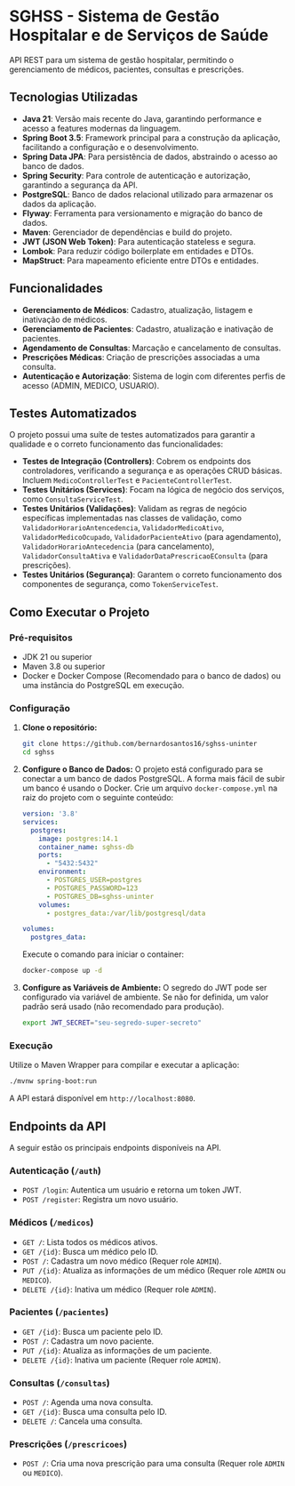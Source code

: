 # SGHSS - Sistema de Gestão Hospitalar e de Serviços de Saúde

API REST para um sistema de gestão hospitalar, permitindo o gerenciamento de médicos, pacientes, consultas e prescrições.

## Tecnologias Utilizadas

- **Java 21**: Versão mais recente do Java, garantindo performance e acesso a features modernas da linguagem.
- **Spring Boot 3.5**: Framework principal para a construção da aplicação, facilitando a configuração e o desenvolvimento.
- **Spring Data JPA**: Para persistência de dados, abstraindo o acesso ao banco de dados.
- **Spring Security**: Para controle de autenticação e autorização, garantindo a segurança da API.
- **PostgreSQL**: Banco de dados relacional utilizado para armazenar os dados da aplicação.
- **Flyway**: Ferramenta para versionamento e migração do banco de dados.
- **Maven**: Gerenciador de dependências e build do projeto.
- **JWT (JSON Web Token)**: Para autenticação stateless e segura.
- **Lombok**: Para reduzir código boilerplate em entidades e DTOs.
- **MapStruct**: Para mapeamento eficiente entre DTOs e entidades.

## Funcionalidades

- **Gerenciamento de Médicos**: Cadastro, atualização, listagem e inativação de médicos.
- **Gerenciamento de Pacientes**: Cadastro, atualização e inativação de pacientes.
- **Agendamento de Consultas**: Marcação e cancelamento de consultas.
- **Prescrições Médicas**: Criação de prescrições associadas a uma consulta.
- **Autenticação e Autorização**: Sistema de login com diferentes perfis de acesso (ADMIN, MEDICO, USUARIO).

## Testes Automatizados

O projeto possui uma suíte de testes automatizados para garantir a qualidade e o correto funcionamento das funcionalidades:

- **Testes de Integração (Controllers)**: Cobrem os endpoints dos controladores, verificando a segurança e as operações CRUD básicas. Incluem `MedicoControllerTest` e `PacienteControllerTest`.
- **Testes Unitários (Services)**: Focam na lógica de negócio dos serviços, como `ConsultaServiceTest`.
- **Testes Unitários (Validações)**: Validam as regras de negócio específicas implementadas nas classes de validação, como `ValidadorHorarioAntencedencia`, `ValidadorMedicoAtivo`, `ValidadorMedicoOcupado`, `ValidadorPacienteAtivo` (para agendamento), `ValidadorHorarioAntecedencia` (para cancelamento), `ValidadorConsultaAtiva` e `ValidadorDataPrescricaoEConsulta` (para prescrições).
- **Testes Unitários (Segurança)**: Garantem o correto funcionamento dos componentes de segurança, como `TokenServiceTest`.

## Como Executar o Projeto

### Pré-requisitos

- JDK 21 ou superior
- Maven 3.8 ou superior
- Docker e Docker Compose (Recomendado para o banco de dados) ou uma instância do PostgreSQL em execução.

### Configuração

1.  **Clone o repositório:**
    ```bash
    git clone https://github.com/bernardosantos16/sghss-uninter
    cd sghss
    ```

2.  **Configure o Banco de Dados:**
    O projeto está configurado para se conectar a um banco de dados PostgreSQL. A forma mais fácil de subir um banco é usando o Docker.
    Crie um arquivo `docker-compose.yml` na raiz do projeto com o seguinte conteúdo:
    ```yaml
    version: '3.8'
    services:
      postgres:
        image: postgres:14.1
        container_name: sghss-db
        ports:
          - "5432:5432"
        environment:
          - POSTGRES_USER=postgres
          - POSTGRES_PASSWORD=123
          - POSTGRES_DB=sghss-uninter
        volumes:
          - postgres_data:/var/lib/postgresql/data

    volumes:
      postgres_data:
    ```
    Execute o comando para iniciar o container:
    ```bash
    docker-compose up -d
    ```

3.  **Configure as Variáveis de Ambiente:**
    O segredo do JWT pode ser configurado via variável de ambiente. Se não for definida, um valor padrão será usado (não recomendado para produção).
    ```bash
    export JWT_SECRET="seu-segredo-super-secreto"
    ```

### Execução

Utilize o Maven Wrapper para compilar e executar a aplicação:

```bash
./mvnw spring-boot:run
```

A API estará disponível em `http://localhost:8080`.

## Endpoints da API

A seguir estão os principais endpoints disponíveis na API.

### Autenticação (`/auth`)

-   `POST /login`: Autentica um usuário e retorna um token JWT.
-   `POST /register`: Registra um novo usuário.

### Médicos (`/medicos`)

-   `GET /`: Lista todos os médicos ativos.
-   `GET /{id}`: Busca um médico pelo ID.
-   `POST /`: Cadastra um novo médico (Requer role `ADMIN`).
-   `PUT /{id}`: Atualiza as informações de um médico (Requer role `ADMIN` ou `MEDICO`).
-   `DELETE /{id}`: Inativa um médico (Requer role `ADMIN`).

### Pacientes (`/pacientes`)

-   `GET /{id}`: Busca um paciente pelo ID.
-   `POST /`: Cadastra um novo paciente.
-   `PUT /{id}`: Atualiza as informações de um paciente.
-   `DELETE /{id}`: Inativa um paciente (Requer role `ADMIN`).

### Consultas (`/consultas`)

-   `POST /`: Agenda uma nova consulta.
-   `GET /{id}`: Busca uma consulta pelo ID.
-   `DELETE /`: Cancela uma consulta.

### Prescrições (`/prescricoes`)

-   `POST /`: Cria uma nova prescrição para uma consulta (Requer role `ADMIN` ou `MEDICO`).

